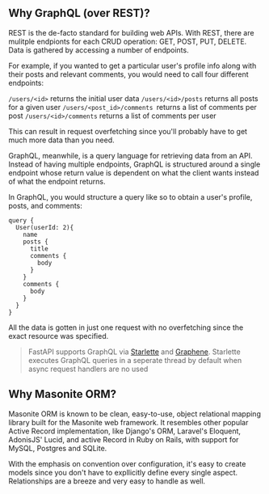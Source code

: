 ## Why GraphQL (over REST)?

REST is the de-facto standard for building web APIs. With REST, there are mulitple endpionts for each CRUD operation: GET, POST, PUT, DELETE. Data is gathered by accessing a number of endpoints.

For example, if you wanted to get a particular user's profile info along with their posts and relevant comments, you would need to call four different endpoints:

`/users/<id>` returns the initial user data
`/users/<id>/posts` returns all posts for a given user
`/users/<post_id>/comments `returns a list of comments per post
`/users/<id>/comments` returns a list of comments per user

This can result in request overfetching since you'll probably have to get much more data than you need.

GraphQL, meanwhile, is a query language for retrieving data from an API. Instead of having multiple endpoints, GraphQL is structured around a single endpoint whose return value is dependent on what the client wants instead of what the endpoint returns.

In GraphQL, you would structure a query like so to obtain a user's profile, posts, and comments:

```
query {
  User(userId: 2){
    name
    posts {
      title
      comments {
        body
      }
    }
    comments {
      body
    }
  }
}
```

All the data is gotten in just one request with no overfetching since the exact resource was specified. 

> FastAPI supports GraphQL via [Starlette](https://www.starlette.io/graphql) and [Graphene](https://graphene-python.org/). Starlette executes GraphQL queries in a seperate thread by default when async request handlers are no used


## Why Masonite ORM?

Masonite ORM is known to be clean, easy-to-use, object relational mapping library built for the Masonite web framework. It resembles other popular Active Record implementation, like Django's ORM, Laravel's Eloquent, AdonisJS' Lucid, and active Record in Ruby on Rails, with support for MySQL, Postgres and SQLite.

With the emphasis on convention over configuration, it's easy to create models since you don't have to expllicitly define every single aspect. Relationships are a breeze and very easy to handle as well.